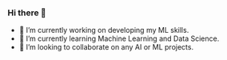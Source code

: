### Hi there 👋

<!--
**ChinmayPatil11/ChinmayPatil11** is a ✨ _special_ ✨ repository because its `README.md` (this file) appears on your GitHub profile.

Here are some ideas to get you started:
-->

- 🔭 I’m currently working on developing my ML skills.
- 🌱 I’m currently learning Machine Learning and Data Science.
- 👯 I’m looking to collaborate on any AI or ML projects.
<!--
- 🤔 I’m looking for help with ...
- 💬 Ask me about ML
- 📫 How to reach me: ...
- 😄 Pronouns: ...
- ⚡ Fun fact: ...
-->

